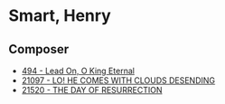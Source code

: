 # Smart, Henry

## Composer

- [494 - Lead On, O King Eternal](/hymns/494.md)
- [21097 - LO! HE COMES WITH CLOUDS DESENDING](/hymns/21097.md)
- [21520 - THE DAY OF RESURRECTION](/hymns/21520.md)

